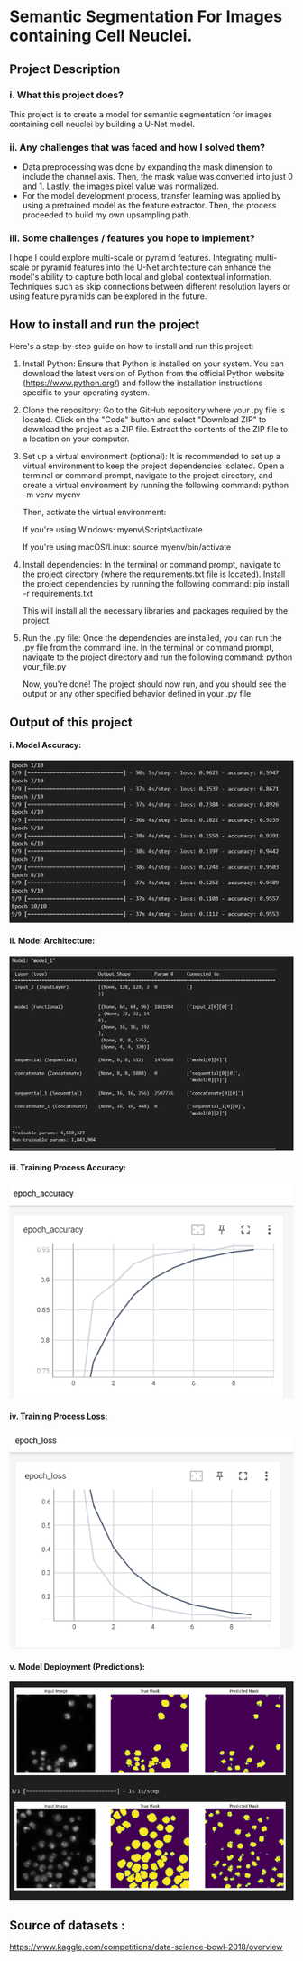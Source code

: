 # Semantic Segmentation For Images containing Cell Neuclei.

## Project Description
### i.	What this project does?
This project is to create a model for semantic segmentation for images containing cell neuclei by building a U-Net model.
### ii.	Any challenges that was faced and how I solved them?
- Data preprocessing was done by expanding the mask dimension to include the channel axis. Then, the mask value was converted into just 0 and 1. Lastly, the images pixel value was normalized.
- For the model development process, transfer learning was applied by using a pretrained model as the feature extractor.
Then, the process proceeded to build my own upsampling path.
### iii.	Some challenges / features you hope to implement?
I hope I could explore multi-scale or pyramid features. Integrating multi-scale or pyramid features into the U-Net architecture can enhance the model's ability to capture both local and global contextual information. Techniques such as skip connections between different resolution layers or using feature pyramids can be explored in the future.
## How to install and run the project 
Here's a step-by-step guide on how to install and run this project:

1. Install Python: Ensure that Python is installed on your system. You can download the latest version of Python from the official Python website (https://www.python.org/) and follow the installation instructions specific to your operating system.

2. Clone the repository: Go to the GitHub repository where your .py file is located. Click on the "Code" button and select "Download ZIP" to download the project as a ZIP file. Extract the contents of the ZIP file to a location on your computer.

3. Set up a virtual environment (optional): It is recommended to set up a virtual environment to keep the project dependencies isolated. Open a terminal or command prompt, navigate to the project directory, and create a virtual environment by running the following command: python -m venv myenv

   Then, activate the virtual environment:

   If you're using Windows: myenv\Scripts\activate

   If you're using macOS/Linux: source myenv/bin/activate

4. Install dependencies: In the terminal or command prompt, navigate to the project directory (where the requirements.txt file is located). Install the project dependencies by running the following command: pip install -r requirements.txt

   This will install all the necessary libraries and packages required by the project.

5. Run the .py file: Once the dependencies are installed, you can run the .py file from the command line. In the terminal or command prompt, navigate to the project directory and run the following command: python your_file.py

   Now, you're done! The project should now run, and you should see the output or any other specified behavior defined in your .py file.

## Output of this project
#### i. Model Accuracy:

![Alt Text](https://raw.githubusercontent.com/najat321/ypai03_cell_nuclei_segmentation/main/Model_Accuracy.PNG)

#### ii. Model Architecture:

![Alt Text](https://raw.githubusercontent.com/najat321/ypai03_cell_nuclei_segmentation/main/U_net%20Model%20Architecture1.PNG)
 
#### iii. Training Process Accuracy:

 ![Alt Text](https://raw.githubusercontent.com/najat321/ypai03_cell_nuclei_segmentation/main/Training%20Process_Accuracy.PNG)
 
#### iv. Training Process Loss:

 ![Alt Text](https://raw.githubusercontent.com/najat321/ypai03_cell_nuclei_segmentation/main/Training_Process_Loss.PNG)
 
#### v. Model Deployment (Predictions):

 ![Alt Text](https://raw.githubusercontent.com/najat321/ypai03_cell_nuclei_segmentation/main/Model_Deployment.PNG)

## Source of datasets : 
https://www.kaggle.com/competitions/data-science-bowl-2018/overview

